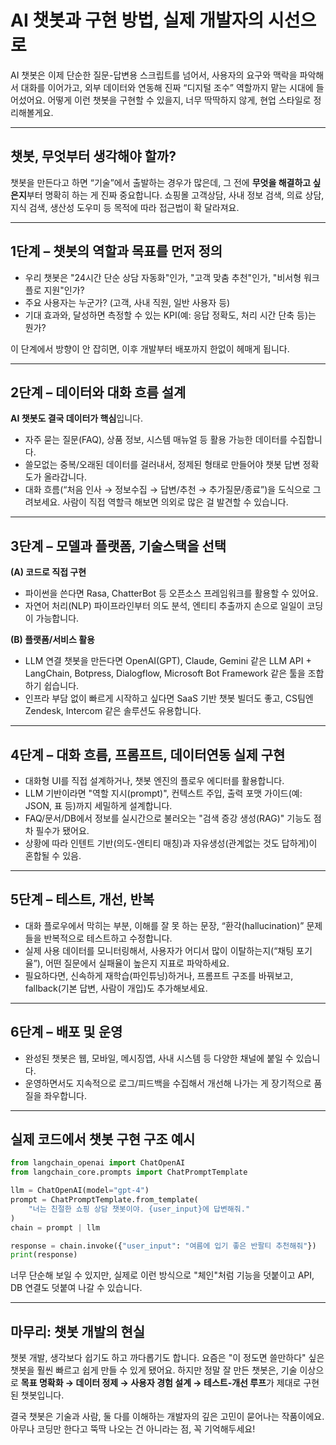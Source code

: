 
# AI 챗봇과 구현 방법, 실제 개발자의 시선으로

AI 챗봇은 이제 단순한 질문-답변용 스크립트를 넘어서, 사용자의 요구와 맥락을 파악해서 대화를 이어가고, 외부 데이터와 연동해 진짜 “디지털 조수” 역할까지 맡는 시대에 들어섰어요.
어떻게 이런 챗봇을 구현할 수 있을지, 너무 딱딱하지 않게, 현업 스타일로 정리해볼게요.

***

## 챗봇, 무엇부터 생각해야 할까?

챗봇을 만든다고 하면 “기술”에서 출발하는 경우가 많은데, 그 전에 **무엇을 해결하고 싶은지**부터 명확히 하는 게 진짜 중요합니다.
쇼핑몰 고객상담, 사내 정보 검색, 의료 상담, 지식 검색, 생산성 도우미 등 목적에 따라 접근법이 확 달라져요.

***

## 1단계 – 챗봇의 역할과 목표를 먼저 정의

- 우리 챗봇은 "24시간 단순 상담 자동화"인가, "고객 맞춤 추천"인가, "비서형 워크플로 지원"인가?
- 주요 사용자는 누군가? (고객, 사내 직원, 일반 사용자 등)
- 기대 효과와, 달성하면 측정할 수 있는 KPI(예: 응답 정확도, 처리 시간 단축 등)는 뭔가?

이 단계에서 방향이 안 잡히면, 이후 개발부터 배포까지 한없이 헤매게 됩니다.

***

## 2단계 – 데이터와 대화 흐름 설계

**AI 챗봇도 결국 데이터가 핵심**입니다.

- 자주 묻는 질문(FAQ), 상품 정보, 시스템 매뉴얼 등 활용 가능한 데이터를 수집합니다.
- 쓸모없는 중복/오래된 데이터를 걸러내서, 정제된 형태로 만들어야 챗봇 답변 정확도가 올라갑니다.
- 대화 흐름(“처음 인사 → 정보수집 → 답변/추천 → 추가질문/종료”)을 도식으로 그려보세요. 사람이 직접 역할극 해보면 의외로 많은 걸 발견할 수 있습니다.

***

## 3단계 – 모델과 플랫폼, 기술스택을 선택

**(A) 코드로 직접 구현**

- 파이썬을 쓴다면 Rasa, ChatterBot 등 오픈소스 프레임워크를 활용할 수 있어요.
- 자연어 처리(NLP) 파이프라인부터 의도 분석, 엔티티 추출까지 손으로 일일이 코딩이 가능합니다.

**(B) 플랫폼/서비스 활용**

- LLM 연결 챗봇을 만든다면 OpenAI(GPT), Claude, Gemini 같은 LLM API + LangChain, Botpress, Dialogflow, Microsoft Bot Framework 같은 툴을 조합하기 쉽습니다.
- 인프라 부담 없이 빠르게 시작하고 싶다면 SaaS 기반 챗봇 빌더도 좋고, CS팀엔 Zendesk, Intercom 같은 솔루션도 유용합니다.

***

## 4단계 – 대화 흐름, 프롬프트, 데이터연동 실제 구현

- 대화형 UI를 직접 설계하거나, 챗봇 엔진의 플로우 에디터를 활용합니다.
- LLM 기반이라면 "역할 지시(prompt)", 컨텍스트 주입, 출력 포맷 가이드(예: JSON, 표 등)까지 세밀하게 설계합니다.
- FAQ/문서/DB에서 정보를 실시간으로 불러오는 "검색 증강 생성(RAG)" 기능도 점차 필수가 됐어요.
- 상황에 따라 인텐트 기반(의도-엔티티 매칭)과 자유생성(관계없는 것도 답하게)이 혼합될 수 있음.

***

## 5단계 – 테스트, 개선, 반복

- 대화 플로우에서 막히는 부분, 이해를 잘 못 하는 문장, “환각(hallucination)” 문제들을 반복적으로 테스트하고 수정합니다.
- 실제 사용 데이터를 모니터링해서, 사용자가 어디서 많이 이탈하는지(“채팅 포기율”), 어떤 질문에서 실패율이 높은지 지표로 파악하세요.
- 필요하다면, 신속하게 재학습(파인튜닝)하거나, 프롬프트 구조를 바꿔보고, fallback(기본 답변, 사람이 개입)도 추가해보세요.

***

## 6단계 – 배포 및 운영

- 완성된 챗봇은 웹, 모바일, 메시징앱, 사내 시스템 등 다양한 채널에 붙일 수 있습니다.
- 운영하면서도 지속적으로 로그/피드백을 수집해서 개선해 나가는 게 장기적으로 품질을 좌우합니다.

***

## 실제 코드에서 챗봇 구현 구조 예시

```python
from langchain_openai import ChatOpenAI
from langchain_core.prompts import ChatPromptTemplate

llm = ChatOpenAI(model="gpt-4")
prompt = ChatPromptTemplate.from_template(
    "너는 친절한 쇼핑 상담 챗봇이야. {user_input}에 답변해줘."
)
chain = prompt | llm

response = chain.invoke({"user_input": "여름에 입기 좋은 반팔티 추천해줘"})
print(response)
```

너무 단순해 보일 수 있지만, 실제로 이런 방식으로 "체인"처럼 기능을 덧붙이고 API, DB 연결도 덧붙여 나갈 수 있습니다.

***

## 마무리: 챗봇 개발의 현실

챗봇 개발, 생각보다 쉽기도 하고 까다롭기도 합니다. 요즘은 "이 정도면 쓸만하다" 싶은 챗봇을 훨씬 빠르고 쉽게 만들 수 있게 됐어요.
하지만 정말 잘 만든 챗봇은, 기술 이상으로 **목표 명확화 → 데이터 정제 → 사용자 경험 설계 → 테스트-개선 루프**가 제대로 구현된 챗봇입니다.

결국 챗봇은 기술과 사람, 둘 다를 이해하는 개발자의 깊은 고민이 묻어나는 작품이에요.
아무나 코딩만 한다고 뚝딱 나오는 건 아니라는 점, 꼭 기억해두세요!
